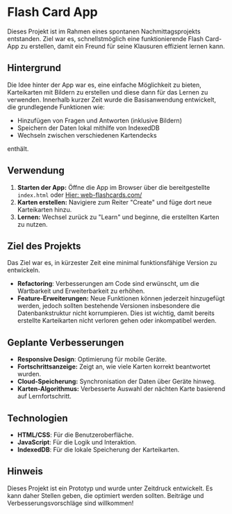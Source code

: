 # Flash Card App

Dieses Projekt ist im Rahmen eines spontanen Nachmittagsprojekts entstanden. Ziel war es, schnellstmöglich eine funktionierende Flash Card-App zu erstellen, damit ein Freund für seine Klausuren effizient lernen kann.

## Hintergrund
Die Idee hinter der App war es, eine einfache Möglichkeit zu bieten, Karteikarten mit Bildern zu erstellen und diese dann für das Lernen zu verwenden. Innerhalb kurzer Zeit wurde die Basisanwendung entwickelt, die grundlegende Funktionen wie:

- Hinzufügen von Fragen und Antworten (inklusive Bildern)
- Speichern der Daten lokal mithilfe von IndexedDB
- Wechseln zwischen verschiedenen Kartendecks

enthält.

## Verwendung
1. **Starten der App:** Öffne die App im Browser über die bereitgestellte `index.html` oder [Hier: web-flashcards.com/](https://web-flashcards.com/index.html)
2. **Karten erstellen:** Navigiere zum Reiter "Create" und füge dort neue Karteikarten hinzu.
3. **Lernen:** Wechsel zurück zu "Learn" und beginne, die erstellten Karten zu nutzen.

## Ziel des Projekts
Das Ziel war es, in kürzester Zeit eine minimal funktionsfähige Version zu entwickeln. 

- **Refactoring**: Verbesserungen am Code sind erwünscht, um die Wartbarkeit und Erweiterbarkeit zu erhöhen.
- **Feature-Erweiterungen:** Neue Funktionen können jederzeit hinzugefügt werden, jedoch sollten bestehende Versionen insbesondere die Datenbankstruktur nicht korrumpieren. Dies ist wichtig, damit bereits erstellte Karteikarten nicht verloren gehen oder inkompatibel werden.

## Geplante Verbesserungen
- **Responsive Design**: Optimierung für mobile Geräte.
- **Fortschrittsanzeige:** Zeigt an, wie viele Karten korrekt beantwortet wurden.
- **Cloud-Speicherung:** Synchronisation der Daten über Geräte hinweg.
- **Karten-Algorithmus:** Verbesserte Auswahl der nächten Karte basierend auf Lernfortschritt.

## Technologien
- **HTML/CSS**: Für die Benutzeroberfläche.
- **JavaScript**: Für die Logik und Interaktion.
- **IndexedDB**: Für die lokale Speicherung der Karteikarten.

## Hinweis
Dieses Projekt ist ein Prototyp und wurde unter Zeitdruck entwickelt. Es kann daher Stellen geben, die optimiert werden sollten. Beiträge und Verbesserungsvorschläge sind willkommen!
